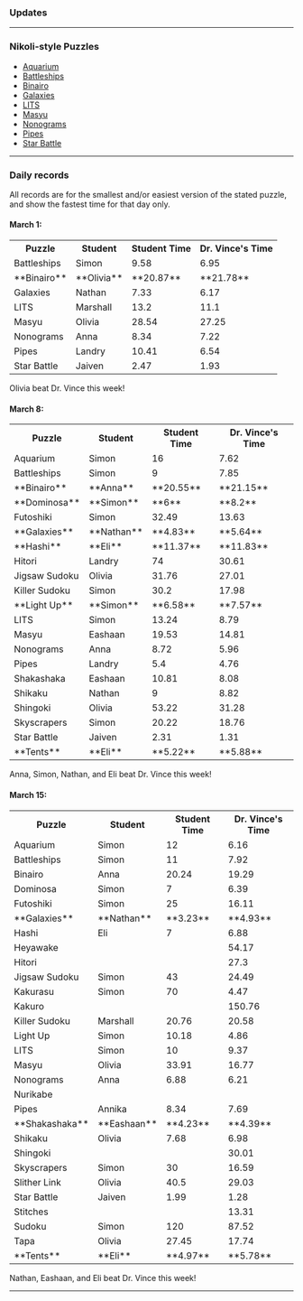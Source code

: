 ### Updates

---

### Nikoli-style Puzzles
* <a href="https://www.puzzle-battleships.com/">Aquarium</a>
* <a href="https://www.puzzle-battleships.com/">Battleships</a>
* <a href="https://www.puzzle-binairo.com/">Binairo</a>
* <a href="https://www.puzzle-galaxies.com/">Galaxies</a>
* <a href="https://www.puzzle-lits.com/">LITS</a>
* <a href="https://www.puzzle-masyu.com/">Masyu</a>
* <a href="https://www.puzzle-nonograms.com/">Nonograms</a>
* <a href="https://www.puzzle-pipes.com/">Pipes</a>
* <a href="https://www.puzzle-star-battle.com/">Star Battle</a>

<!--
* <a href="https://www.puzzle-tents.com/">Tents</a>
-->

---

### Daily records

All records are for the smallest and/or easiest version of the stated puzzle, and show the fastest time for that day only.

#### March 1: 
<table><tr>	<th>Puzzle</th>	<th>Student</th>	<th>Student Time</th>	<th>Dr. Vince's Time</th>	</tr>	
<tr>	<td>Battleships</td>	<td>Simon</td>	<td>9.58</td>	<td>6.95</td>	</tr>	
<tr>	<td>**Binairo**</td>	<td>**Olivia**</td>	<td>**20.87**</td>	<td>**21.78**</td>	</tr>	
<tr>	<td>Galaxies</td>	<td>Nathan</td>	<td>7.33</td>	<td>6.17</td>	</tr>	
<tr>	<td>LITS</td>	<td>Marshall</td>	<td>13.2</td>	<td>11.1</td>	</tr>	
<tr>	<td>Masyu</td>	<td>Olivia</td>	<td>28.54</td>	<td>27.25</td>	</tr>	
<tr>	<td>Nonograms</td>	<td>Anna</td>	<td>8.34</td>	<td>7.22</td>	</tr>	
<tr>	<td>Pipes</td>	<td>Landry</td>	<td>10.41</td>	<td>6.54</td>	</tr>	
<tr>	<td>Star Battle</td>	<td>Jaiven</td>	<td>2.47</td>	<td>1.93</td>	</tr>	</table>
Olivia beat Dr. Vince this week!

#### March 8:
<table><tr>	<th>Puzzle</th>	<th>Student</th>	<th>Student Time</th>	<th>Dr. Vince's Time</th>	</tr>	
<tr>	<td>Aquarium</td>	<td>Simon</td>	<td>16</td>	<td>7.62</td>	</tr>	
<tr>	<td>Battleships</td>	<td>Simon</td>	<td>9</td>	<td>7.85</td>	</tr>	
<tr>	<td>**Binairo**</td>	<td>**Anna**</td>	<td>**20.55**</td>	<td>**21.15**</td>	</tr>	
<tr>	<td>**Dominosa**</td>	<td>**Simon**</td>	<td>**6**</td>	<td>**8.2**</td>	</tr>	
<tr>	<td>Futoshiki</td>	<td>Simon</td>	<td>32.49</td>	<td>13.63</td>	</tr>	
<tr>	<td>**Galaxies**</td>	<td>**Nathan**</td>	<td>**4.83**</td>	<td>**5.64**</td>	</tr>	
<tr>	<td>**Hashi**</td>	<td>**Eli**</td>	<td>**11.37**</td>	<td>**11.83**</td>	</tr>	
<tr>	<td>Hitori</td>	<td>Landry</td>	<td>74</td>	<td>30.61</td>	</tr>	
<tr>	<td>Jigsaw Sudoku</td>	<td>Olivia</td>	<td>31.76</td>	<td>27.01</td>	</tr>	
<tr>	<td>Killer Sudoku</td>	<td>Simon</td>	<td>30.2</td>	<td>17.98</td>	</tr>	
<tr>	<td>**Light Up**</td>	<td>**Simon**</td>	<td>**6.58**</td>	<td>**7.57**</td>	</tr>	
<tr>	<td>LITS</td>	<td>Simon</td>	<td>13.24</td>	<td>8.79</td>	</tr>	
<tr>	<td>Masyu</td>	<td>Eashaan</td>	<td>19.53</td>	<td>14.81</td>	</tr>	
<tr>	<td>Nonograms</td>	<td>Anna</td>	<td>8.72</td>	<td>5.96</td>	</tr>	
<tr>	<td>Pipes</td>	<td>Landry</td>	<td>5.4</td>	<td>4.76</td>	</tr>	
<tr>	<td>Shakashaka</td>	<td>Eashaan</td>	<td>10.81</td>	<td>8.08</td>	</tr>	
<tr>	<td>Shikaku</td>	<td>Nathan</td>	<td>9</td>	<td>8.82</td>	</tr>	
<tr>	<td>Shingoki</td>	<td>Olivia</td>	<td>53.22</td>	<td>31.28</td>	</tr>	
<tr>	<td>Skyscrapers</td>	<td>Simon</td>	<td>20.22</td>	<td>18.76</td>	</tr>	
<tr>	<td>Star Battle</td>	<td>Jaiven</td>	<td>2.31</td>	<td>1.31</td>	</tr>	
<tr>	<td>**Tents**</td>	<td>**Eli**</td>	<td>**5.22**</td>	<td>**5.88**</td>	</tr>	</table>
Anna, Simon, Nathan, and Eli beat Dr. Vince this week!

#### March 15:
<table><tr>	<th>Puzzle</th>	<th>Student</th>	<th>Student Time</th>	<th>Dr. Vince's Time</th>	</tr>	
<tr>	<td>Aquarium</td>	<td>Simon</td>	<td>12</td>	<td>6.16</td>	</tr>	
<tr>	<td>Battleships</td>	<td>Simon</td>	<td>11</td>	<td>7.92</td>	</tr>	
<tr>	<td>Binairo</td>	<td>Anna</td>	<td>20.24</td>	<td>19.29</td>	</tr>	
<tr>	<td>Dominosa</td>	<td>Simon</td>	<td>7</td>	<td>6.39</td>	</tr>	
<tr>	<td>Futoshiki</td>	<td>Simon</td>	<td>25</td>	<td>16.11</td>	</tr>	
<tr>	<td>**Galaxies**</td>	<td>**Nathan**</td>	<td>**3.23**</td>	<td>**4.93**</td>	</tr>	
<tr>	<td>Hashi</td>	<td>Eli</td>	<td>7</td>	<td>6.88</td>	</tr>	
<tr>	<td>Heyawake</td>	<td></td>	<td></td>	<td>54.17</td>	</tr>	
<tr>	<td>Hitori</td>	<td></td>	<td></td>	<td>27.3</td>	</tr>	
<tr>	<td>Jigsaw Sudoku</td>	<td>Simon</td>	<td>43</td>	<td>24.49</td>	</tr>	
<tr>	<td>Kakurasu</td>	<td>Simon</td>	<td>70</td>	<td>4.47</td>	</tr>	
<tr>	<td>Kakuro</td>	<td></td>	<td></td>	<td>150.76</td>	</tr>	
<tr>	<td>Killer Sudoku</td>	<td>Marshall</td>	<td>20.76</td>	<td>20.58</td>	</tr>	
<tr>	<td>Light Up</td>	<td>Simon</td>	<td>10.18</td>	<td>4.86</td>	</tr>	
<tr>	<td>LITS</td>	<td>Simon</td>	<td>10</td>	<td>9.37</td>	</tr>	
<tr>	<td>Masyu</td>	<td>Olivia</td>	<td>33.91</td>	<td>16.77</td>	</tr>	
<tr>	<td>Nonograms</td>	<td>Anna</td>	<td>6.88</td>	<td>6.21</td>	</tr>	
<tr>	<td>Nurikabe</td>	<td></td>	<td></td>	<td></td>	</tr>	
<tr>	<td>Pipes</td>	<td>Annika</td>	<td>8.34</td>	<td>7.69</td>	</tr>	
<tr>	<td>**Shakashaka**</td>	<td>**Eashaan**</td>	<td>**4.23**</td>	<td>**4.39**</td>	</tr>	
<tr>	<td>Shikaku</td>	<td>Olivia</td>	<td>7.68</td>	<td>6.98</td>	</tr>	
<tr>	<td>Shingoki</td>	<td></td>	<td></td>	<td>30.01</td>	</tr>	
<tr>	<td>Skyscrapers</td>	<td>Simon</td>	<td>30</td>	<td>16.59</td>	</tr>	
<tr>	<td>Slither Link</td>	<td>Olivia</td>	<td>40.5</td>	<td>29.03</td>	</tr>	
<tr>	<td>Star Battle</td>	<td>Jaiven</td>	<td>1.99</td>	<td>1.28</td>	</tr>	
<tr>	<td>Stitches</td>	<td></td>	<td></td>	<td>13.31</td>	</tr>	
<tr>	<td>Sudoku</td>	<td>Simon</td>	<td>120</td>	<td>87.52</td>	</tr>	
<tr>	<td>Tapa</td>	<td>Olivia</td>	<td>27.45</td>	<td>17.74</td>	</tr>	
<tr>	<td>**Tents**</td>	<td>**Eli**</td>	<td>**4.97**</td>	<td>**5.78**</td>	</tr>	</table>
Nathan, Eashaan, and Eli beat Dr. Vince this week!


---


